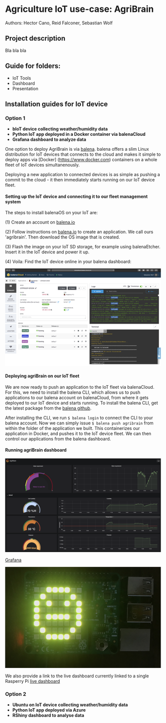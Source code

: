 # Agriculture IoT use-case: AgriBrain

Authors: Hector Cano, Reid Falconer, Sebastian Wolf

## Project description

Bla bla bla

## Guide for folders:

- IoT Tools
- Dashboard
- Presentation

## Installation guides for IoT device

### Option 1
- **bIoT device collecting weather/humidity data**
- **Python IoT app deployed in a Docker container via balenaCloud**
- **Grafana dashboard to analyze data**

One option to deploy AgriBrain is via [balena](https://www.balena.io). balena offers a slim Linux distribution for IoT devices that connects to the cloud and makes it simple to deploy apps via [Docker] (https://www.docker.com) containers on a whole fleet of IoT devices simultanenously.

Deploying a new application to connected devices is as simple as pushing a commit to the cloud - it then immediately starts running on our IoT device fleet.

#### Setting up the IoT device and connecting it to our fleet management system
The steps to install balenaOS on your IoT are:

(1) Create an account on [balena.io](https://www.balena.io)

(2) Follow instructions on [balena.io](https://www.balena.io) to create an application. We call ours 'agribrain'. Then download the OS image that is created.

(3) Flash the image on your IoT SD storage, for example using balenaEtcher. Insert it in the IoT device and power it up.

(4) Voila: Find the IoT device online in your balena dashboard:

![IoT device management on balena](IoT_Tools/images/IoT-device-management.png)

#### Deploying agriBrain on our IoT fleet
We are now ready to push an application to the IoT fleet via balenaCloud. For this, we need to install the balena CLI, which allows us to push applications to our balena account on balenaCloud, from where it gets deployed to our IoT device and starts running. To install the balena CLI, get the latest package from the [balena github](https://github.com/balena-io/balena-cli#standalone-install).

After installing the CLI, we run ```$ balena login``` to connect the CLI to your balena account. Now we can simply issue ```$ balena push agribrain``` from within the folder of the application we built. This containerizes our application in Docker, and pushes it to the IoT device fleet. We can then control our applications from the balena dashboard.

#### Running agriBrain dashboard
![AgriBrain Dashboard](IoT_Tools/images/AgriBrain-Dashboard.png?)

[Grafana](https://github.com/grafana/grafana)


![IoT](IoT_Tools/images/iot.jpg)


We also provide a link to the live dashboard currently linked to a single Rasperry Pi [live dashboard](https://a6e4c28a1b168f5bd6be1f953e1905cd.balena-devices.com/d/pF3gRDiRk/agribrain?orgId=1&kiosk=tv)


### Option 2
- **Ubuntu on IoT device collecting weather/humidity data**
- **Python IoT app deployed via Azure**
- **RShiny dashboard to analyse data**

